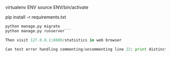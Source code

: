 virtualenv ENV
source ENV/bin/activate

pip install -r requirements.txt

```python manage.py makemigrations statistics
python manage.py migrate
python manage.py runserver```

Then visit 127.0.0.1:8000/statistics in web browser

Can test error handling commenting/uncommenting line 22: print distinct_users[4] in mysite/statistics/migrations/views.py and saving.